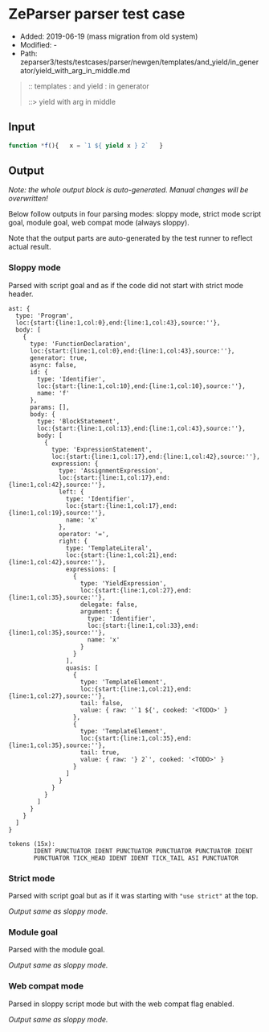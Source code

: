 # ZeParser parser test case

- Added: 2019-06-19 (mass migration from old system)
- Modified: -
- Path: zeparser3/tests/testcases/parser/newgen/templates/and_yield/in_generator/yield_with_arg_in_middle.md

> :: templates : and yield : in generator
>
> ::> yield with arg in middle

## Input

`````js
function *f(){   x = `1 ${ yield x } 2`   }
`````

## Output

_Note: the whole output block is auto-generated. Manual changes will be overwritten!_

Below follow outputs in four parsing modes: sloppy mode, strict mode script goal, module goal, web compat mode (always sloppy).

Note that the output parts are auto-generated by the test runner to reflect actual result.

### Sloppy mode

Parsed with script goal and as if the code did not start with strict mode header.

`````
ast: {
  type: 'Program',
  loc:{start:{line:1,col:0},end:{line:1,col:43},source:''},
  body: [
    {
      type: 'FunctionDeclaration',
      loc:{start:{line:1,col:0},end:{line:1,col:43},source:''},
      generator: true,
      async: false,
      id: {
        type: 'Identifier',
        loc:{start:{line:1,col:10},end:{line:1,col:10},source:''},
        name: 'f'
      },
      params: [],
      body: {
        type: 'BlockStatement',
        loc:{start:{line:1,col:13},end:{line:1,col:43},source:''},
        body: [
          {
            type: 'ExpressionStatement',
            loc:{start:{line:1,col:17},end:{line:1,col:42},source:''},
            expression: {
              type: 'AssignmentExpression',
              loc:{start:{line:1,col:17},end:{line:1,col:42},source:''},
              left: {
                type: 'Identifier',
                loc:{start:{line:1,col:17},end:{line:1,col:19},source:''},
                name: 'x'
              },
              operator: '=',
              right: {
                type: 'TemplateLiteral',
                loc:{start:{line:1,col:21},end:{line:1,col:42},source:''},
                expressions: [
                  {
                    type: 'YieldExpression',
                    loc:{start:{line:1,col:27},end:{line:1,col:35},source:''},
                    delegate: false,
                    argument: {
                      type: 'Identifier',
                      loc:{start:{line:1,col:33},end:{line:1,col:35},source:''},
                      name: 'x'
                    }
                  }
                ],
                quasis: [
                  {
                    type: 'TemplateElement',
                    loc:{start:{line:1,col:21},end:{line:1,col:27},source:''},
                    tail: false,
                    value: { raw: '`1 ${', cooked: '<TODO>' }
                  },
                  {
                    type: 'TemplateElement',
                    loc:{start:{line:1,col:35},end:{line:1,col:35},source:''},
                    tail: true,
                    value: { raw: '} 2`', cooked: '<TODO>' }
                  }
                ]
              }
            }
          }
        ]
      }
    }
  ]
}

tokens (15x):
       IDENT PUNCTUATOR IDENT PUNCTUATOR PUNCTUATOR PUNCTUATOR IDENT
       PUNCTUATOR TICK_HEAD IDENT IDENT TICK_TAIL ASI PUNCTUATOR
`````

### Strict mode

Parsed with script goal but as if it was starting with `"use strict"` at the top.

_Output same as sloppy mode._

### Module goal

Parsed with the module goal.

_Output same as sloppy mode._

### Web compat mode

Parsed in sloppy script mode but with the web compat flag enabled.

_Output same as sloppy mode._

